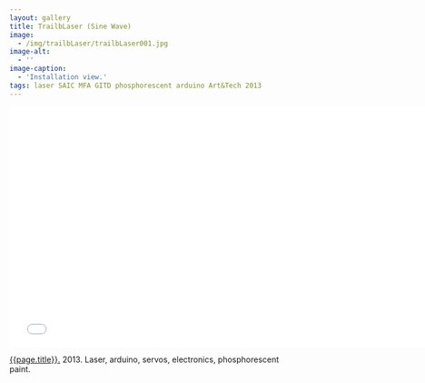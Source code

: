 ```yaml
---
layout: gallery
title: TrailbLaser (Sine Wave)
image: 
  - /img/trailbLaser/trailbLaser001.jpg
image-alt:
  - ''
image-caption:
  - 'Installation view.'
tags: laser SAIC MFA GITD phosphorescent arduino Art&Tech 2013
---
```


<div class="js-video vimeo widescreen">
<iframe src="//player.vimeo.com/video/82002302?byline=0&amp;portrait=0" width="750" height="422" frameborder="0" webkitallowfullscreen mozallowfullscreen allowfullscreen></iframe>
</div>

[{{page.title}}.](http://vimeo.com/82002302)  2013.  Laser, arduino, servos, electronics, phosphorescent paint.

